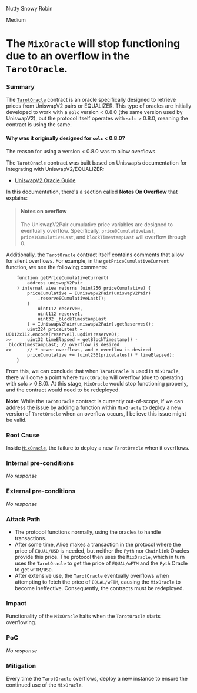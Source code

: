 Nutty Snowy Robin

Medium

# The `MixOracle` will stop functioning due to an overflow in the `TarotOracle`.

### Summary

The [`TarotOracle`](https://github.com/sherlock-audit/2024-11-debita-finance-v3/blob/1465ba6884c4cc44f7fc28e51f792db346ab1e33/Debita-V3-Contracts/contracts/oracles/MixOracle/TarotOracle/TarotPriceOracle.sol#L7) contract is an oracle specifically designed to retrieve prices from UniswapV2 pairs or EQUALIZER. This type of oracles are initially developed to work with a `solc` version < 0.8.0 (the same version used by UniswapV2), but the protocol itself operates with `solc` > 0.8.0, meaning the contract is using the same.

#### Why was it originally designed for `solc` < 0.8.0?

The reason for using a version < 0.8.0 was to allow overflows. 

The `TarotOracle` contract was built based on Uniswap’s documentation for integrating with UniswapV2/EQUALIZER:
- [UniswapV2 Oracle Guide](https://docs.uniswap.org/contracts/v2/guides/smart-contract-integration/building-an-oracle)

In this documentation, there's a section called **Notes On Overflow** that explains:
>#### Notes on overflow
> The UniswapV2Pair cumulative price variables are designed to eventually overflow. Specifically, `price0CumulativeLast`, `price1CumulativeLast`, and `blockTimestampLast` will overflow through 0.

Additionally, the `TarotOracle` contract itself contains comments that allow for silent overflows. For example, in the `getPriceCumulativeCurrent` function, we see the following comments:

```solidity
    function getPriceCumulativeCurrent(
        address uniswapV2Pair
    ) internal view returns (uint256 priceCumulative) {
        priceCumulative = IUniswapV2Pair(uniswapV2Pair)
            .reserve0CumulativeLast();
        (
            uint112 reserve0,
            uint112 reserve1,
            uint32 _blockTimestampLast
        ) = IUniswapV2Pair(uniswapV2Pair).getReserves();
        uint224 priceLatest = UQ112x112.encode(reserve1).uqdiv(reserve0);
>>      uint32 timeElapsed = getBlockTimestamp() - _blockTimestampLast; // overflow is desired
>>      // * never overflows, and + overflow is desired
        priceCumulative += (uint256(priceLatest) * timeElapsed);
    }
```

From this, we can conclude that when `TarotOracle` is used in `MixOracle`, there will come a point where `TarotOracle` will overflow (due to operating with solc > 0.8.0). At this stage, `MixOracle` would stop functioning properly, and the contract would need to be redeployed.

**Note**: While the `TarotOracle` contract is currently out-of-scope, if we can address the issue by adding a function within `MixOracle` to deploy a new version of `TarotOracle` when an overflow occurs, I believe this issue might be valid.


### Root Cause

Inside [`MixOracle`](https://github.com/sherlock-audit/2024-11-debita-finance-v3/blob/1465ba6884c4cc44f7fc28e51f792db346ab1e33/Debita-V3-Contracts/contracts/oracles/MixOracle/MixOracle.sol#L19), the failure to deploy a new `TarotOracle` when it overflows.

### Internal pre-conditions

_No response_

### External pre-conditions

_No response_

### Attack Path

- The protocol functions normally, using the oracles to handle transactions.
- After some time, Alice makes a transaction in the protocol where the price of `EQUAL/USD` is needed, but neither the `Pyth` nor `Chainlink` Oracles provide this price. The protocol then uses the `MixOracle`, which in turn uses the `TarotOracle` to get the price of `EQUAL/wFTM` and the `Pyth` Oracle to get `wFTM/USD`.
- After extensive use, the `TarotOracle` eventually overflows when attempting to fetch the price of `EQUAL/wFTM`, causing the `MixOracle` to become ineffective. Consequently, the contracts must be redeployed.

### Impact

Functionality of the `MixOracle` halts when the `TarotOracle` starts overflowing.

### PoC

_No response_

### Mitigation

Every time the `TarotOracle` overflows, deploy a new instance to ensure the continued use of the `MixOracle`.